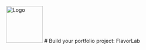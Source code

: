<img src="https://storage.googleapis.com/openscreenshot/v%2Fz%2FC/jHArj8Czv.png" alt="Logo" width="100" height="100">
# Build your portfolio project: FlavorLab

